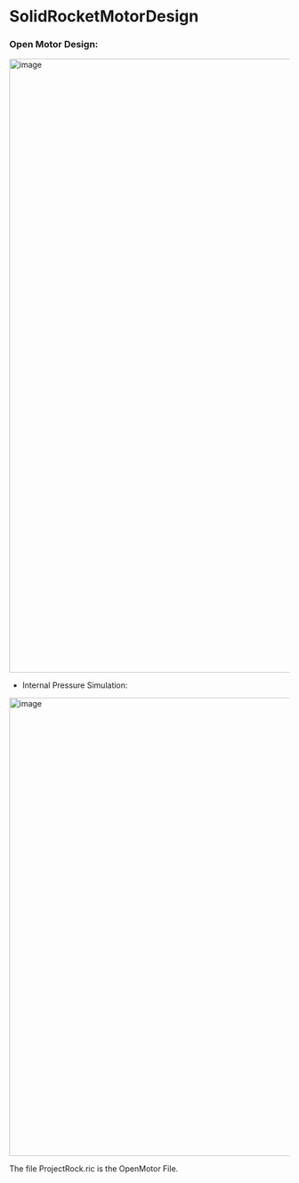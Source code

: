# SolidRocketMotorDesign

### Open Motor Design:

<img width="1101" alt="image" src="https://github.com/user-attachments/assets/f8aad005-85ff-464d-8616-c96fb593d802">

- Internal Pressure Simulation:
<img width="822" alt="image" src="https://github.com/user-attachments/assets/7d0c0f03-4899-42ae-b5a4-44228dd83c28">

The file ProjectRock.ric is the OpenMotor File.
